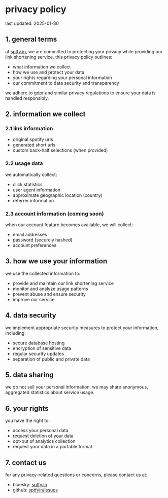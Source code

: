 # privacy policy

last updated: 2025-01-30

## 1. general terms

at [sptfy.in](/), we are committed to protecting your privacy while providing our link shortening service. this privacy policy outlines:
- what information we collect
- how we use and protect your data
- your rights regarding your personal information
- our commitment to data security and transparency

we adhere to gdpr and similar privacy regulations to ensure your data is handled responsibly.

## 2. information we collect

### 2.1 link information
- original spotify urls
- generated short urls
- custom back-half selections (when provided)

### 2.2 usage data
we automatically collect:
- click statistics
- user agent information
- approximate geographic location (country)
- referrer information

### 2.3 account information (coming soon)
when our account feature becomes available, we will collect:
- email addresses
- password (securely hashed)
- account preferences

## 3. how we use your information

we use the collected information to:
- provide and maintain our link shortening service
- monitor and analyze usage patterns
- prevent abuse and ensure security
- improve our service

## 4. data security

we implement appropriate security measures to protect your information, including:
- secure database hosting
- encryption of sensitive data
- regular security updates
- separation of public and private data

## 5. data sharing

we do not sell your personal information. we may share anonymous, aggregated statistics about service usage.

## 6. your rights

you have the right to:
- access your personal data
- request deletion of your data
- opt-out of analytics collection
- request your data in a portable format

## 7. contact us

for any privacy-related questions or concerns, please contact us at:
- bluesky: [sptfy.in](https://bsky.app/profile/sptfy.in)
- github: [sptfyin/issues](https://github.com/sptfyin/issues)